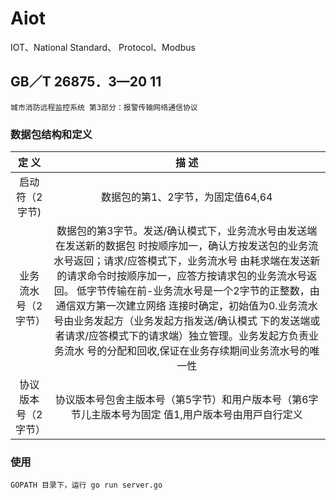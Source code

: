 # Aiot
IOT、National Standard、 Protocol、Modbus

## GB／T 26875．3—20 11

	城市消防远程监控系统 第3部分：报警传输网络通信协议

### 数据包结构和定义

定 义|描 述|
|:----:|:----:|
| 启动符（2字节) | 数据包的第1、2字节，为固定值64,64 |
| 业务流水号（2字节） | 数据包的第3字节。发送/确认模式下，业务流水号由发送端在发送新的数据包 时按顺序加一，确认方按发送包的业务流水号返回；请求/应答模式下，业务流水号 由耗求端在发送新的请求命令时按顺序加一，应答方按请求包的业务流水号返回。 低字节传输在前-业务流水号是一个2字节的正整数，由通信双方第一次建立网络 连接时确定，初始值为0.业务流水号由业务发起方（业务发起方指发送/确认模式 下的发送端或者请求/应答模式下的请求端）独立管理。业务发起方负责业务流水 号的分配和回收,保证在业务存续期间业务流水号的唯一性 |
| 协议版本号（2字节）| 协议版本号包舍主版本号（第5字节）和用户版本号（第6字节儿主版本号为固定 值1,用户版本号由用戸自行定义 |


### 使用
	GOPATH 目录下，运行 go run server.go
